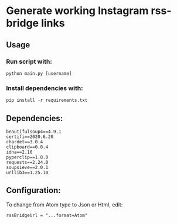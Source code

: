 # Generate working Instagram rss-bridge links

## Usage

### Run script with:
  ```
  python main.py [username]  
  ```
  
### Install dependencies with:
```
pip install -r requirements.txt
```

## Dependencies:
```
beautifulsoup4==4.9.1
certifi==2020.6.20
chardet==3.0.4
clipboard==0.0.4
idna==2.10
pyperclip==1.8.0
requests==2.24.0
soupsieve==2.0.1
urllib3==1.25.10
```

## Configuration:
To change from Atom type to Json or Html, edit:
```
rssBridgeUrl = "...format=Atom"
```
